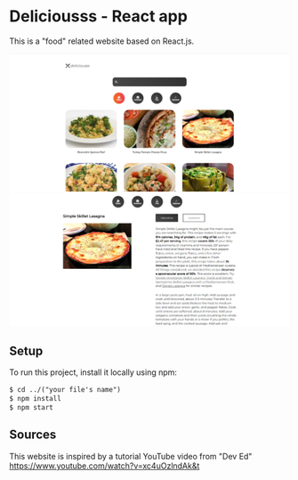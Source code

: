 # Deliciousss - React app
This is a "food" related website based on React.js.

![alte text](https://github.com/Thanasis-Traitsis/React-Food-Recipes/blob/d5b57f129045effbaf36c0aa71f459515ad04949/deliciousss.png)
![alte text](https://github.com/Thanasis-Traitsis/React-Food-Recipes/blob/d5b57f129045effbaf36c0aa71f459515ad04949/deliciousss%20recipe.png)

## Setup
To run this project, install it locally using npm:

```
$ cd ../("your file's name")
$ npm install
$ npm start
```

## Sources
This website is inspired by a tutorial YouTube video from "Dev Ed"
https://www.youtube.com/watch?v=xc4uOzlndAk&t
